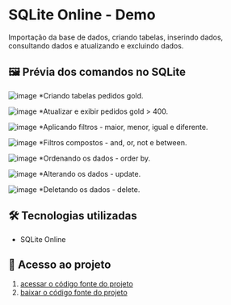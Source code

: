 # SQLite Online - Demo 

Importação da base de dados, criando tabelas, inserindo dados, consultando dados e atualizando e excluindo dados. 

## 🖼 Prévia dos comandos no SQLite

![image](https://github.com/user-attachments/assets/48b318c4-a28d-48af-af36-c0260fd3fca1)
*Criando tabelas pedidos gold.

![image](https://github.com/user-attachments/assets/1ff0da2d-a0cb-446a-9a0b-5fa5232cba31)
*Atualizar e exibir pedidos gold > 400.

![image](https://github.com/user-attachments/assets/88d91a83-42ae-428f-9a4d-1c93b80e69ec)
*Aplicando filtros - maior, menor, igual e diferente.

![image](https://github.com/user-attachments/assets/b9870490-b5be-41b7-81da-70dc3a60545a)
*Filtros compostos - and, or, not e between.

![image](https://github.com/user-attachments/assets/bfadafd0-464f-4f85-8f8e-2d3efc7fd6a8)
*Ordenando os dados - order by.

![image](https://github.com/user-attachments/assets/f4bf0e5c-e8dc-439f-9391-c74fe3e0ed99)
*Alterando os dados - update.

![image](https://github.com/user-attachments/assets/f271de50-686f-483b-8a6d-6d481d70f24c)
*Deletando os dados - delete.

## 🛠 Tecnologias utilizadas

- SQLite Online

## 📁 Acesso ao projeto

1. [acessar o código fonte do projeto]()
2. [baixar o código fonte do projeto]()
